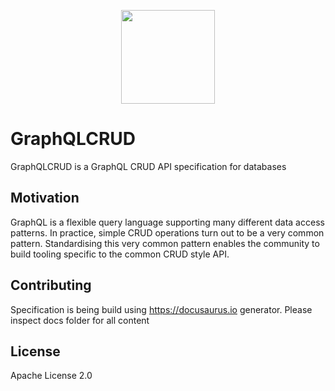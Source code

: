 <p align="center"><img src="https://i.imgur.com/t8WPeTM.png" width="150" /></p>

# GraphQLCRUD

GraphQLCRUD is a GraphQL CRUD API specification for databases

## Motivation

GraphQL is a flexible query language supporting many different data access patterns. In practice, simple CRUD operations turn out to be a very common pattern. Standardising this very common pattern enables the community to build tooling specific to the common CRUD style API.

## Contributing

Specification is being build using https://docusaurus.io generator. 
Please inspect docs folder for all content

## License

Apache License 2.0


